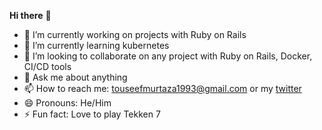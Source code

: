 **Hi there** 👋
- 🔭 I’m currently working on projects with Ruby on Rails
- 🌱 I’m currently learning kubernetes
- 👯 I’m looking to collaborate on any project with Ruby on Rails, Docker, CI/CD tools
- 💬 Ask me about anything
- 📫 How to reach me: touseefmurtaza1993@gmail.com or my [twitter](https://twitter.com/touseefmurtaza)
- 😄 Pronouns: He/Him
- ⚡ Fun fact: Love to play Tekken 7
